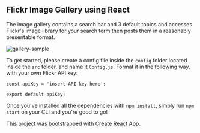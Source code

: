 ## Flickr Image Gallery using React

The image gallery contains a search bar and 3 default topics and accesses Flickr's image library for your search term then posts them in a reasonably presentable format.

![gallery-sample](https://user-images.githubusercontent.com/26535288/44889887-4f3e3800-ad1b-11e8-8cae-c53e33dee32c.PNG)


To get started, please create a config file inside the ```config``` folder located inside the ```src``` folder, and name it ```Config.js```. Format it in the following way, with your own Flickr API key:

```
const apiKey = 'insert API key here';

export default apiKey;
```
Once you've installed all the dependencies with ```npm install```, simply run ```npm start``` on your CLI and you're good to go!

This project was bootstrapped with [Create React App](https://github.com/facebookincubator/create-react-app).
